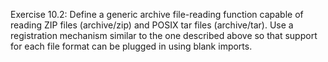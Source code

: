 Exercise 10.2: Define a generic archive file-reading function capable of reading 
ZIP files (archive/zip) and POSIX tar files (archive/tar). Use a registration 
mechanism similar to the one described above so that support for each file 
format can be plugged in using blank imports.

